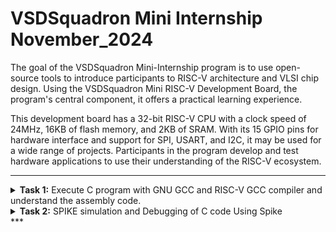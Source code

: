 # VSDSquadron Mini Internship November_2024
 The goal of the VSDSquadron Mini-Internship program is to use open-source tools to introduce participants to RISC-V architecture and VLSI chip design. Using the VSDSquadron Mini RISC-V Development Board, the program's central component, it offers a practical learning experience.

This development board has a 32-bit RISC-V CPU with a clock speed of 24MHz, 16KB of flash memory, and 2KB of SRAM. With its 15 GPIO pins for hardware interface and support for SPI, USART, and I2C, it may be used for a wide range of projects. Participants in the program develop and test hardware applications to use their understanding of the RISC-V ecosystem.<br />



***

<details>
<summary><b>Task 1:</b> Execute C program with GNU GCC and RISC-V GCC compiler and understand the assembly code. </summary><br />
  

  **1.Command for Installing Leafpad**<br />
  ```
  $ sudo apt install leafpad
  ```
  
  **2.Command for Opening Leafpad**<br />
  ```
  $ cd
  $ leafpad filename.c &
  ```
  Enter the C Code in the leafpad.
  
  ![git-1](https://github.com/user-attachments/assets/882a740c-66b9-4aa8-9a4b-b54c03f15fb2)

  
  **3.Commands to Compile and View the Output**<br />
  ```
  $ gcc filename.c
  $ cat filename.c
  $ ./a.out
  ```
  ![git-2](https://github.com/user-attachments/assets/8fc91ce4-b25e-411c-bc89-cb6063bc6f75)

  
  **4.Command for Compiling the Code using RISC-V Compiler**<br />
  ```
  $ riscv64-unknown-elf-gcc -O1 -mabi=lp64 -march=rv64i -o filename.o filename.c
  $ ls -ltr filename.o
  ```
  ![install risc-compiler](https://github.com/user-attachments/assets/51ba5cb7-bf72-4d54-a8a4-c232be45d780)
  

  **5.Command to View the Assembly Code**<br />
  ```
  $ riscv64-unknown-elf-objdump -d filename.o //Gives bunch of Code
  $ riscv64-unknown-elf-objdump -d filename.o | less // Gives Reduced Code
  /main //to view the main function of the code
  ```
  ![git-3](https://github.com/user-attachments/assets/98404d4b-6282-405d-9760-b2b09ec97016)

  ```
  To calculate the number of instructions:-
  101b0 - 10184 = 2c     //Hex format
  2c/4 = b = 11          //address are incremented by 4
  ```


  **6. Command to View the Assembly Code**<br />
  Same command as step-4 but replacing O1 with Ofast.
  ```
  $ riscv64-unknown-elf-gcc -Ofast -mabi=lp64 -march=rv64i -o filename.o filename.c
  $ riscv64-unknown-elf-objdump -d filename.o | less 
  /main 
  ```
  ![git-4](https://github.com/user-attachments/assets/d2b861aa-956a-46c4-a0c9-11246659428e)

  ```
  Calculating number of instructions:-
  100dc - 100b0 = 2c      // Hex format
  2c/4 = b = 11           // address are incremented by 4
  ```
  Same number of instructions as the command in step-4 (with O1).
  
</details>

<details>
<summary><b>Task 2:</b> SPIKE simulation and Debugging of C code Using Spike  </summary>   
<br>
 

![Task-2-1](https://github.com/user-attachments/assets/9fa16c2f-6699-4426-bc1a-f68c3153afd5)

Debugging using the command

$spike -d pk sum1ton.o

Assembly Language :-

![Task-2-2](https://github.com/user-attachments/assets/cdf273bd-d94d-4b1f-92af-af6bbfb16c7d)

Debugger:

![Task-2-3](https://github.com/user-attachments/assets/663ef5cf-651f-44a8-b6e5-33ecd90bb569)


![Task-2-4](https://github.com/user-attachments/assets/e864276a-1242-49ab-bfc0-9db3db0755ce)
![Task-2-4(calc)](https://github.com/user-attachments/assets/2056bdb2-7875-4978-aeb6-441cf3594ab9)

At address `100b4` the value of stack point `sp`= `0x0000003ffffffb50` 
after completion of instruction`sp, sp, -16` = `0x0000003ffffffb40`
By the above calculation :- Difference between the values at stack point in both the cases = 10 (decimal)

At address '100d8' the value of sum of the program is returned (= 55).

## About instructions used:

LUI (LOAD UPPER IMMEDIATE):
This instruction is a key feature in RISC-V architecture.. It is used to load a 20-bit immediate value into the upper 20 bits of a register, while setting the lower 12 bits to zero.
Format - LUI rd, immediate [ rd- destination register, immediate- 20-bit immediate value to be loaded]
The 20- bit immediate value is shifted left by 12 bits(appended with 12 zeros). 
The lower 12 bits of the destination register are set to zero. The resulting 32-bit value is stored in rd.

ADDI
This instruction is a common operation in RISC-V architecture.It performs an addition between a register and a sign-extended immediate value, storing the result in a destination register.
Format-ADDI rd, rs1, immediate (rd- destination register, rs- source register, immediate-


--

</details>
***


 
